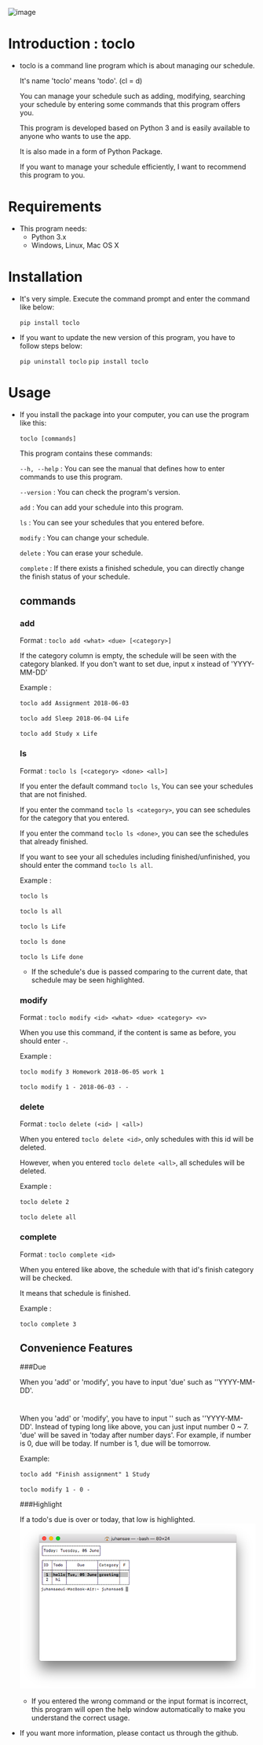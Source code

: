 ![image](https://secure.travis-ci.org/[verssae]/[toclo].png)
# Introduction : toclo
- toclo is a command line program which is about managing our schedule.

  It's name 'toclo' means 'todo'. (cl = d)

  You can manage your schedule such as adding, modifying, searching your schedule by entering some commands that this program offers you.

  This program is developed based on Python 3 and is easily available to anyone
  who wants to use the app.

  It is also made in a form of Python Package.

  If you want to manage your schedule efficiently, I want to recommend this program to you.

# Requirements
- This program needs:
  - Python 3.x
  - Windows, Linux, Mac OS X

# Installation
  - It's very simple. Execute the command prompt and enter the command like below:

     `pip install toclo`
  - If you want to update the new version of this program, you have to follow steps below:

     `pip uninstall toclo`
     `pip install toclo`

# Usage
  - If you install the package into your computer, you can use the program like this:

    `toclo [commands]`

    This program contains these commands:

    `--h, --help` : You can see the manual that defines how to enter commands to use this program.

    `--version` : You can check the program's version.

    `add` : You can add your schedule into this program.

    `ls` : You can see your schedules that you entered before.

    `modify` : You can change your schedule.

    `delete` : You can erase your schedule.

    `complete` : If there exists a finished schedule, you can directly change the finish status of your schedule.

    ## commands

      ### add
      Format : `toclo add <what> <due> [<category>]`

      If the category column is empty, the schedule will be seen with the category blanked.
      If you don't want to set due, input x instead of 'YYYY-MM-DD'

      Example :

      `toclo add Assignment 2018-06-03`

      `toclo add Sleep 2018-06-04 Life`

      `toclo add Study x Life`

      ### ls
      Format : `toclo ls [<category> <done> <all>]`

      If you enter the default command `toclo ls`, You can see your schedules that are not finished.

      If you enter the command `toclo ls <category>`, you can see schedules for the category that you entered.

      If you enter the command `toclo ls <done>`, you can see the schedules that already finished.

      If you want to see your all schedules including finished/unfinished, you should enter the command `toclo ls all`.

      Example :

      `toclo ls`

      `toclo ls all`

      `toclo ls Life`

      `toclo ls done`

      `toclo ls Life done`

      * If the schedule's due is passed comparing to the current date, that schedule may be seen highlighted.

      ### modify
      Format : `toclo modify <id> <what> <due> <category> <v>`

      When you use this command, if the content is same as before, you should enter `-`.

      Example :

      `toclo modify 3 Homework 2018-06-05 work 1`

      `toclo modify 1 - 2018-06-03 - -`

      ### delete
      Format : `toclo delete (<id> | <all>)`

      When you entered `toclo delete <id>`, only schedules with this id will be deleted.

      However, when you entered `toclo delete <all>`, all schedules will be deleted.

      Example :

      `toclo delete 2`

      `toclo delete all`

      ### complete
      Format : `toclo complete <id>`

      When you entered like above, the schedule with that id's finish category will be checked.

      It means that schedule is finished.

      Example :

      `toclo complete 3`

    ## Convenience Features


    ###Due

      When you 'add' or 'modify', you have to input 'due' such as ''YYYY-MM-DD'.
      
      # <due>

      When you 'add' or 'modify', you have to input '<due>' such as ''YYYY-MM-DD'.
      Instead of typing long like above, you can just input number 0 ~ 7.
      'due' will be saved in 'today after number days'.
      For example, if number is 0, due will be today. If number is 1, due will be tomorrow.

      Example:

      `toclo add "Finish assignment" 1 Study`

      `toclo modify 1 - 0 -`

    ###Highlight

      If a todo's due is over or today, that low is highlighted.
      ![highlight](./ex_highlight.png)

    * If you entered the wrong command or the input format is incorrect, this program will open the help window automatically to make you understand the correct usage.

- If you want more information, please contact us through the github.
